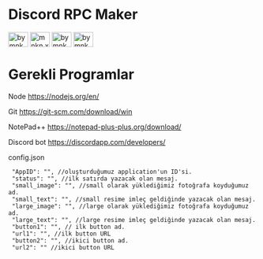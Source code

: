 # Discord RPC Maker

<p align="left">
<a href="https://twitter.com/bymnkn" target="blank"><img align="center" src="https://raw.githubusercontent.com/rahuldkjain/github-profile-readme-generator/master/src/images/icons/Social/twitter.svg" alt="bymnkn" height="30" width="40" /></a>
<a href="https://instagram.com/mnkn.x" target="blank"><img align="center" src="https://raw.githubusercontent.com/rahuldkjain/github-profile-readme-generator/master/src/images/icons/Social/instagram.svg" alt="mnkn.x" height="30" width="40" /></a>
<a href="https://www.youtube.com/c/bymnknn" target="blank"><img align="center" src="https://raw.githubusercontent.com/rahuldkjain/github-profile-readme-generator/master/src/images/icons/Social/youtube.svg" alt="bymnknn" height="30" width="40" /></a>
<a href="https://discordapp.com/users/290675883784667136" target="blank"><img align="center" src="https://raw.githubusercontent.com/rahuldkjain/github-profile-readme-generator/master/src/images/icons/Social/discord.svg" alt="bymnkn#9999" height="30" width="40" /></a>
</p>

# Gerekli Programlar
Node https://nodejs.org/en/

Git https://git-scm.com/download/win

NotePad++ https://notepad-plus-plus.org/download/

Discord bot https://discordapp.com/developers/

config.json
```` 
 "AppID": "", //oluşturduğumuz application'un ID'si.
 "status": "", //ilk satırda yazacak olan mesaj.
 "small_image": "", //small olarak yüklediğimiz fotoğrafa koyduğumuz ad.
 "small_text": "", //small resime imleç geldiğinde yazacak olan mesaj.
 "large_image": "", //large olarak yüklediğimiz fotoğrafa koyduğumuz ad.
 "large_text": "", //large resime imleç geldiğinde yazacak olan mesaj.
 "button1": "", // ilk button ad.
 "url1": "", //ilk button URL
 "button2": "", //ikici button ad.
 "url2": "" //ikici button URL
```` 
